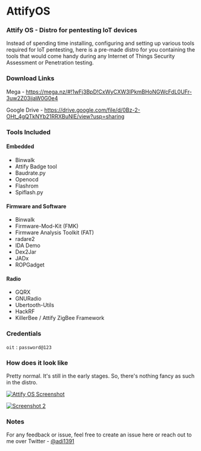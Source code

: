 # AttifyOS

### Attify OS - Distro for pentesting IoT devices 

Instead of spending time installing, configuring and setting up various tools required for IoT pentesting, here is a pre-made distro for you containing the tools that would come handy during any Internet of Things Security Assessment or Penetration testing. 

### Download Links 

Mega - https://mega.nz/#!1wFj3BpD!CxWyCXW3IPkmBHoNGWcFdL0UFr-3uw2Z03ijaW0G0e4 

Google Drive - https://drive.google.com/file/d/0Bz-2-OHt_4gQTkNYb21RRXBuNlE/view?usp=sharing 

### Tools Included 

#### Embedded 
+ Binwalk 
+ Attify Badge tool
+ Baudrate.py 
+ Openocd 
+ Flashrom 
+ Spiflash.py 

#### Firmware and Software 
+ Binwalk
+ Firmware-Mod-Kit (FMK)
+ Firmware Analysis Toolkit (FAT) 
+ radare2 
+ IDA Demo 
+ Dex2Jar 
+ JADx 
+ ROPGadget 

#### Radio 
+ GQRX 
+ GNURadio 
+ Ubertooth-Utils
+ HackRF 
+ KillerBee / Attify ZigBee Framework 

### Credentials 

`oit` : `password@123` 

### How does it look like 

Pretty normal. It's still in the early stages. So, there's nothing fancy as such in the distro. 

[![Attify OS Screenshot](https://user-images.githubusercontent.com/1782493/28253497-e61ce54c-6aa4-11e7-811c-26d06ec521f5.png)](#screenshot)

[![Screenshot 2](https://user-images.githubusercontent.com/1782493/28253532-24e26cca-6aa5-11e7-9594-20c9e4e8805a.png)](#screenshot2)

### Notes 

For any feedback or issue, feel free to create an issue here or reach out to me over Twitter - [@adi1391](https://twitter.com/adi1391) 

